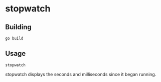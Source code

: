 stopwatch
=========

Building
--------

    go build

Usage
-----

    stopwatch

stopwatch displays the seconds and milliseconds since it began running.
